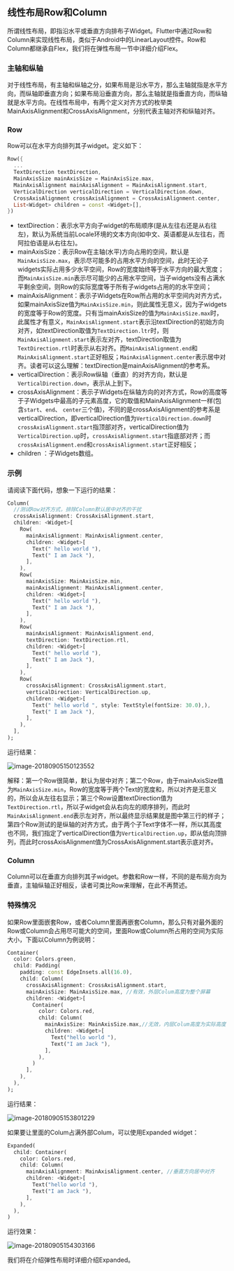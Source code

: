 

## 线性布局Row和Column

所谓线性布局，即指沿水平或垂直方向排布子Widget。Flutter中通过Row和Column来实现线性布局，类似于Android中的LinearLayout控件。Row和Column都继承自Flex，我们将在弹性布局一节中详细介绍Flex。

### 主轴和纵轴

对于线性布局，有主轴和纵轴之分，如果布局是沿水平方，那么主轴就指是水平方向，而纵轴即垂直方向；如果布局沿垂直方向，那么主轴就是指垂直方向，而纵轴就是水平方向。在线性布局中，有两个定义对齐方式的枚举类MainAxisAlignment和CrossAxisAlignment，分别代表主轴对齐和纵轴对齐。

### Row

Row可以在水平方向排列其子widget。定义如下：

```dart
Row({
  ...  
  TextDirection textDirection,    
  MainAxisSize mainAxisSize = MainAxisSize.max,    
  MainAxisAlignment mainAxisAlignment = MainAxisAlignment.start,
  VerticalDirection verticalDirection = VerticalDirection.down,  
  CrossAxisAlignment crossAxisAlignment = CrossAxisAlignment.center,
  List<Widget> children = const <Widget>[],
})
```


- textDirection：表示水平方向子widget的布局顺序(是从左往右还是从右往左)，默认为系统当前Locale环境的文本方向(如中文、英语都是从左往右，而阿拉伯语是从右往左)。
- mainAxisSize：表示Row在主轴(水平)方向占用的空间，默认是`MainAxisSize.max`，表示尽可能多的占用水平方向的空间，此时无论子widgets实际占用多少水平空间，Row的宽度始终等于水平方向的最大宽度；而`MainAxisSize.min`表示尽可能少的占用水平空间，当子widgets没有占满水平剩余空间，则Row的实际宽度等于所有子widgets占用的的水平空间；
- mainAxisAlignment：表示子Widgets在Row所占用的水平空间内对齐方式，如果mainAxisSize值为`MainAxisSize.min`，则此属性无意义，因为子widgets的宽度等于Row的宽度。只有当mainAxisSize的值为`MainAxisSize.max`时，此属性才有意义，`MainAxisAlignment.start`表示沿textDirection的初始方向对齐，如textDirection取值为`TextDirection.ltr`时，则`MainAxisAlignment.start`表示左对齐，textDirection取值为`TextDirection.rtl`时表示从右对齐。而`MainAxisAlignment.end`和`MainAxisAlignment.start`正好相反；`MainAxisAlignment.center`表示居中对齐。读者可以这么理解：textDirection是mainAxisAlignment的参考系。
- verticalDirection：表示Row纵轴（垂直）的对齐方向，默认是`VerticalDirection.down`，表示从上到下。
- crossAxisAlignment：表示子Widgets在纵轴方向的对齐方式，Row的高度等于子Widgets中最高的子元素高度，它的取值和MainAxisAlignment一样(包含`start`、`end`、 `center`三个值)，不同的是crossAxisAlignment的参考系是verticalDirection，即verticalDirection值为`VerticalDirection.down`时`crossAxisAlignment.start`指顶部对齐，verticalDirection值为`VerticalDirection.up`时，`crossAxisAlignment.start`指底部对齐；而`crossAxisAlignment.end`和`crossAxisAlignment.start`正好相反；
- children ：子Widgets数组。

### 示例

请阅读下面代码，想象一下运行的结果：

```dart
Column(
  //测试Row对齐方式，排除Column默认居中对齐的干扰
  crossAxisAlignment: CrossAxisAlignment.start,
  children: <Widget>[
    Row(
      mainAxisAlignment: MainAxisAlignment.center,
      children: <Widget>[
        Text(" hello world "),
        Text(" I am Jack "),
      ],
    ),
    Row(
      mainAxisSize: MainAxisSize.min,
      mainAxisAlignment: MainAxisAlignment.center,
      children: <Widget>[
        Text(" hello world "),
        Text(" I am Jack "),
      ],
    ),
    Row(
      mainAxisAlignment: MainAxisAlignment.end,
      textDirection: TextDirection.rtl,
      children: <Widget>[
        Text(" hello world "),
        Text(" I am Jack "),
      ],
    ),
    Row(
      crossAxisAlignment: CrossAxisAlignment.start,  
      verticalDirection: VerticalDirection.up,
      children: <Widget>[
        Text(" hello world ", style: TextStyle(fontSize: 30.0),),
        Text(" I am Jack "),
      ],
    ),
  ],
);
```

运行结果：

![image-20180905150123552](https://cdn.jsdelivr.net/gh/flutterchina/flutter-in-action@1.0/docs/imgs/image-20180905150123552.png)

解释：第一个Row很简单，默认为居中对齐；第二个Row，由于mainAxisSize值为`MainAxisSize.min`，Row的宽度等于两个Text的宽度和，所以对齐是无意义的，所以会从左往右显示；第三个Row设置textDirection值为`TextDirection.rtl`，所以子widget会从右向左的顺序排列，而此时`MainAxisAlignment.end`表示左对齐，所以最终显示结果就是图中第三行的样子；第四个Row测试的是纵轴的对齐方式，由于两个子Text字体不一样，所以其高度也不同，我们指定了verticalDirection值为`VerticalDirection.up`，即从低向顶排列，而此时crossAxisAlignment值为CrossAxisAlignment.start表示底对齐。

### Column

Column可以在垂直方向排列其子widget。参数和Row一样，不同的是布局方向为垂直，主轴纵轴正好相反，读者可类比Row来理解，在此不再赘述。

### 特殊情况

如果Row里面嵌套Row，或者Column里面再嵌套Column，那么只有对最外面的Row或Column会占用尽可能大的空间，里面Row或Column所占用的空间为实际大小，下面以Column为例说明：

```dart
Container(
  color: Colors.green,
  child: Padding(
    padding: const EdgeInsets.all(16.0),
    child: Column(
      crossAxisAlignment: CrossAxisAlignment.start,
      mainAxisSize: MainAxisSize.max, //有效，外层Colum高度为整个屏幕
      children: <Widget>[
        Container(
          color: Colors.red,
          child: Column(
            mainAxisSize: MainAxisSize.max,//无效，内层Colum高度为实际高度  
            children: <Widget>[
              Text("hello world "),
              Text("I am Jack "),
            ],
          ),
        )
      ],
    ),
  ),
);
```

运行结果：

![image-20180905153801229](https://cdn.jsdelivr.net/gh/flutterchina/flutter-in-action@1.0/docs/imgs/image-20180905153801229.png)

如果要让里面的Colum占满外部Colum，可以使用Expanded widget：

```dart
Expanded( 
  child: Container(
    color: Colors.red,
    child: Column(
      mainAxisAlignment: MainAxisAlignment.center, //垂直方向居中对齐
      children: <Widget>[
        Text("hello world "),
        Text("I am Jack "),
      ],
    ),
  ),
)
```

运行效果：

![image-20180905154303166](https://cdn.jsdelivr.net/gh/flutterchina/flutter-in-action@1.0/docs/imgs/image-20180905154303166.png)

我们将在介绍弹性布局时详细介绍Expanded。

